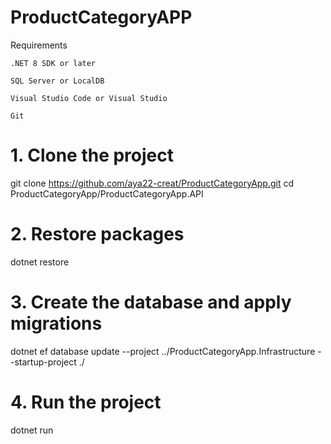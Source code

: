 ﻿# ProductCategoryAPP
 Requirements

    .NET 8 SDK or later

    SQL Server or LocalDB

    Visual Studio Code or Visual Studio

    Git




# 1. Clone the project
git clone https://github.com/aya22-creat/ProductCategoryApp.git
cd ProductCategoryApp/ProductCategoryApp.API

# 2. Restore packages
dotnet restore

# 3. Create the database and apply migrations
dotnet ef database update --project ../ProductCategoryApp.Infrastructure --startup-project ./

# 4. Run the project
dotnet run

